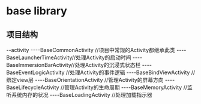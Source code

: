 # base library
## 项目结构
--activity
----BaseCommonActivity      //项目中常规的Activity都继承此类
----BaseLauncherTimeActivity//处理Activity的启动时间
----BaseImmersionBarActivity//处理Activity的沉浸式状态栏
----BaseEventLogicActivity  //处理Activity的事件逻辑
----BaseBindViewActivity    //绑定view层
----BaseOrientationActivity //管理Activity的屏幕方向
----BaseLifecycleActivity   //管理Activity的生命周期
----BaseMemoryActivity      //监听系统内存的状况
----BaseLoadingActivity     //处理加载指示器